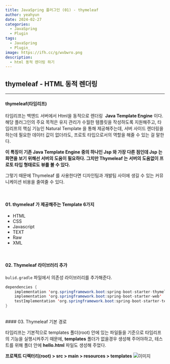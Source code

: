 ```yaml
---
title: JavaSpring 플러그인 (01) - thymeleaf
author: yeahyun
date: 2024-02-27
categories:
  - JavaSpring
  - Pluginㅤ
tags:
  - JavaSpring
  - Plugin_
image: https://ifh.cc/g/wvbwro.png
description:
  - html 동적 렌더링 하기
---
```

## thymeleaf - HTML 동적 렌더링
---
#### thymeleaf(타임리프)

타임리프는 백엔드 서버에서 Html을 동적으로 렌더링  **Java Template Engine** 이다.
해당 플러그인의 주요 목적은 유지 관리가 수월한 템플릿을 작성하도록 지원해주고, 타임리프의 핵심 기능인 Natural Template 을 통해 제공해주는데, 서버 사이드 렌더링을 하는데 필요한 데이터 값이 없더라도, 프로토 타입으로서의 역할을 해줄 수 있는 걸 말한다.

**이 특징이 기존 Java Template Engine 중의 하나인 Jsp 와 가장 다른 점인데 Jsp 는 화면을 보기 위해선 서버의 도움이 필요하다. 그치만 Thymeleaf 는 서버의 도움없이 프로토 타입 형태로도 뷰를 볼 수 있다.**

그렇기 때문에 Thymeleaf 를 사용한다면 디자인팀과 개발팀 사이에 생길 수 있는 커뮤니케이션 비용을 줄여줄 수 있다.

<br>

#### 01. thymeleaf 가 제공해주는 Template 6가지

- HTML
- CSS
- Javascript
- TEXT
- Raw
- XML

<br>

#### 02. Thymeleaf 라이브러리 추가

`bulid.gradle` 파일에서 의존성 라이브러리를 추가해준다.

```java
dependencies {  
    implementation 'org.springframework.boot:spring-boot-starter-thymeleaf'
    implementation 'org.springframework.boot:spring-boot-starter-web'  
    testImplementation 'org.springframework.boot:spring-boot-starter-test'  
}
```

<br>
#### 03. Thymeleaf 기본 경로

타임리프는 기본적으로 templates 폴더(root) 안에 있는 파일들을 기준으로 타임리프의 기능을 실행시켜주기 때문에,  **templates** 폴더가 없을경우 생성해 주어야하고, 테스트를 위해 폴더 안에 **hello.html** 파일도 생성해 주었다.

**프로젝트 디렉터리(root) > src > main > resources > templates**
![이미지](https://ifh.cc/g/dmbCMF.png)


<br>


